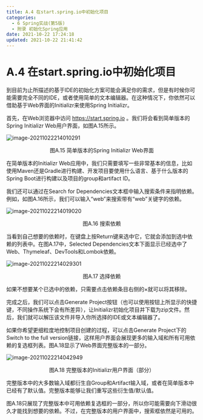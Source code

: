 ```yaml
---
title: A.4 在start.spring.io中初始化项目
categories: 
  - 6 Spring实战(第5版)
  - 附录 初始化Spring应用
date: 2021-10-22 17:24:18
updated: 2021-10-22 21:41:42
---
```

# A.4 在start.spring.io中初始化项目
到目前为止所描述的基于IDE的初始化方案可能会满足你的需求，但是有时候你可能需要完全不同的IDE，或者使用简单的文本编辑器。在这种情况下，你依然可以借助基于Web界面的Initializr来使用Spring Initializr。

首先，在Web浏览器中访问 https://start.spring.io 。我们将会看到简单版本的Spring Initializr Web用户界面，如图A.15所示。

![image-20211022214010291](https://gitee.com/XiaoLan223/images/raw/master/Blog/Sum/20211022214010.png)

<center>图A.15 简单版本的Spring Initializr Web界面</center>

在简单版本的Initializr Web应用中，我们只需要填写一些非常基本的信息，比如使用Maven还是Gradle进行构建、开发项目要使用什么语言、基于什么版本的Spring Boot进行构建以及项目的group和artifact ID。

我们还可以通过在Search for Dependencies文本框中输入搜索条件来指明依赖。例如，如图A.16所示，我们可以输入“web”来搜索带有“web”关键字的依赖。

![image-20211022214019020](https://gitee.com/XiaoLan223/images/raw/master/Blog/Sum/20211022214019.png)

<center>图A.16 搜索依赖</center>

当看到自己想要的依赖时，在键盘上按Return键来选中它，它就会添加到选中依赖的列表中。在图A.17中，Selected Dependencies文本下面显示已经选中了Web、Thymeleaf、DevTools和Lombok依赖。

![image-20211022214029301](https://gitee.com/XiaoLan223/images/raw/master/Blog/Sum/20211022214029.png)

<center>图A.17 选择依赖</center>

如果不想要某个已选中的依赖，只需要点击依赖条目右侧的×就可以将其移除。

完成之后，我们可以点击Generate Project按钮（也可以使用按钮上所显示的快捷键，不同操作系统下会有所差异），让Initializr初始化项目并下载为zip文件。然后，我们就可以解压该文件并导入你所选择的IDE或文本编辑器了。

如果你希望更细粒度地控制项目创建的过程，可以点击Generate Project下的Switch to the full version链接，这样用户界面会展现更多的输入域和所有可用依赖的复选框列表。图A.18显示了Web界面完整版本的一部分。

![image-20211022214042949](https://gitee.com/XiaoLan223/images/raw/master/Blog/Sum/20211022214043.png)

<center>图A.18 完整版本的Initializr用户界面（部分）</center>

完整版本中的大多数输入域都衍生自Group和Artifact输入域，或者在简单版本中已经有了默认值。完整版本能够让我们重写这些衍生值/默认值。

图A.18只展现了完整版本中可用依赖复选框的一部分，所以你可能需要向下滑动很久才能找到想要的依赖。不过，在完整版本的用户界面中，搜索框依然是可用的。

